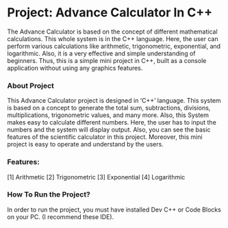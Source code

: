 # Project: Advance Calculator In C++
The Advance Calculator is based on the concept of different mathematical calculations. This whole system is in the C++ language. Here, the user can perform various calculations like arithmetic, trigonometric, exponential, and logarithmic. Also, it is a very effective and simple understanding of beginners. Thus, this is a simple mini project in C++, built as a console application without using any graphics features.

### About Project
This Advance Calculator project is designed in ‘C++’ language. This system is based on a concept to generate the total sum, subtractions, divisions, multiplications, trigonometric values, and many more. Also, this System makes easy to calculate different numbers. Here, the user has to input the numbers and the system will display output. Also, you can see the basic features of the scientific calculator in this project. Moreover, this mini project is easy to operate and understand by the users. 

### Features:
[1] Arithmetic
[2] Trigonometric
[3] Exponential
[4] Logarithmic

### How To Run the Project?
In order to run the project, you must have installed Dev C++ or Code Blocks on your PC. (I recommend these IDE).

